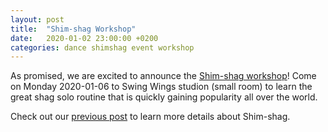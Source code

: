 ```yaml
---
layout: post
title:  "Shim-shag Workshop"
date:   2020-01-02 23:00:00 +0200
categories: dance shimshag event workshop
---
```

As promised, we are excited to announce the [Shim-shag workshop][sw]! Come on Monday 2020-01-06 to Swing Wings studion (small room) to learn the great shag solo routine that is quickly gaining popularity all over the world.

Check out our [previous post][previous] to learn more details about Shim-shag.

[sw]: https://www.swingwings.cz/shim-shag-6-1/
[previous]: http://shag.cz/dance/2019/11/25/shimshag.html
